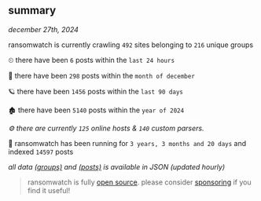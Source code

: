 
## summary
_december 27th, 2024_

ransomwatch is currently crawling `492` sites belonging to `216` unique groups

⏲ there have been `6` posts within the `last 24 hours`

🦈 there have been `298` posts within the `month of december`

🪐 there have been `1456` posts within the `last 90 days`

🏚 there have been `5140` posts within the `year of 2024`

_⚙️ there are currently `125` online hosts & `140` custom parsers._

🦕 ransomwatch has been running for `3 years, 3 months and 20 days` and indexed `14597` posts

_all data  [(groups)](http://ransomwhat.telemetry.ltd/groups) and [(posts)](http://ransomwhat.telemetry.ltd/posts) is available in JSON (updated hourly)_

> ransomwatch is fully [open source](https://github.com/joshhighet/ransomwatch#ransomwatch--). please consider [sponsoring](https://github.com/sponsors/joshhighet) if you find it useful!
